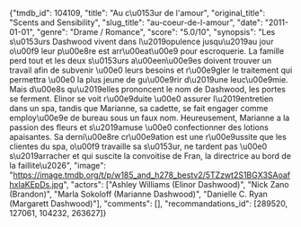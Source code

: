 {"tmdb_id": 104109, "title": "Au c\u0153ur de l'amour", "original_title": "Scents and Sensibility", "slug_title": "au-coeur-de-l-amour", "date": "2011-01-01", "genre": "Drame / Romance", "score": "5.0/10", "synopsis": "Les s\u0153urs Dashwood vivent dans l\u2019opulence jusqu\u2019au jour o\u00f9 leur p\u00e8re est arr\u00eat\u00e9 pour escroquerie. La famille perd tout et les deux s\u0153urs a\u00een\u00e9es doivent trouver un travail afin de subvenir \u00e0 leurs besoins et r\u00e9gler le traitement qui permettra \u00e0 la plus jeune de gu\u00e9rir d\u2019une leuc\u00e9mie. Mais d\u00e8s qu\u2019elles prononcent le nom de Dashwood, les portes se ferment. Elinor se voit r\u00e9duite \u00e0 assurer l\u2019entretien dans un spa, tandis que Marianne, sa cadette, se fait engager comme employ\u00e9e de bureau sous un faux nom. Heureusement, Marianne a la passion des fleurs et s\u2019amuse \u00e0 confectionner des lotions apaisantes. Sa derni\u00e8re cr\u00e9ation est une r\u00e9ussite que les clientes du spa, o\u00f9 travaille sa s\u0153ur, ne tardent pas \u00e0 s\u2019arracher et qui suscite la convoitise de Fran, la directrice au bord de la faillite\u2026", "image": "https://image.tmdb.org/t/p/w185_and_h278_bestv2/5TZzwt2S1BGX3SAoafhxIaKEpDs.jpg", "actors": ["Ashley Williams (Elinor Dashwood)", "Nick Zano (Brandon)", "Marla Sokoloff (Marianne Dashwood)", "Danielle C. Ryan (Margarett Dashwood)"], "comments": [], "recommandations_id": [289520, 127061, 104232, 263627]}